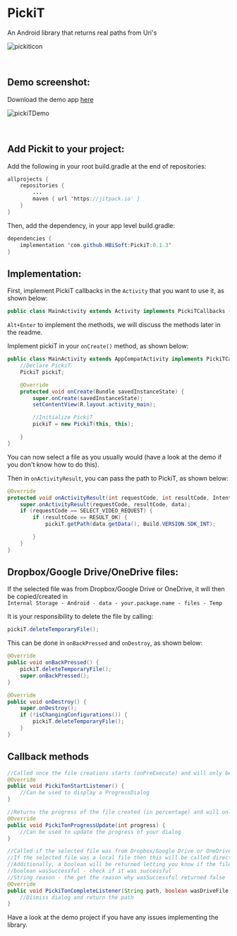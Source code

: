 # PickiT
An Android library that returns real paths from Uri's

![pickiticon](https://user-images.githubusercontent.com/35602540/63160498-37d88780-c01e-11e9-95f7-d6fac239f53b.png)

</br>



Demo screenshot:
---

Download the demo app [here](https://github.com/HBiSoft/PickiT/releases/download/0.1.3/PickiTDemo.apk)

![pickiTDemo](https://user-images.githubusercontent.com/35602540/63206870-1c708980-c0bd-11e9-96dc-374a8a434c0e.png)

</br>

Add Pickit to your project:
---

Add the following in your root build.gradle at the end of repositories:

```java
allprojects {
    repositories {
        ...
        maven { url 'https://jitpack.io' }
    }
}
```
    
Then, add the dependency, in your app level build.gradle:

```java
dependencies {
    implementation 'com.github.HBiSoft:PickiT:0.1.3'
}
```
    
Implementation:
---
    
First, implement PickiT callbacks in the `Activity` that you want to use it, as shown below:

```java
public class MainActivity extends Activity implements PickiTCallbacks {
```

`Alt+Enter` to implement the methods, we will discuss the methods later in the readme.

Implement pickiT in your `onCreate()` method, as shown below:

```java
public class MainActivity extends AppCompatActivity implements PickiTCallbacks {
    //Declare PickiT
    PickiT pickiT;

    @Override
    protected void onCreate(Bundle savedInstanceState) {
        super.onCreate(savedInstanceState);
        setContentView(R.layout.activity_main);

        //Initialize PickiT
        pickiT = new PickiT(this, this);

    }
}
```
    
You can now select a file as you usually would (have a look at the demo if you don't know how to do this).

Then in `onActivityResult`, you can pass the path to PickiT, as shown below:

```java
@Override
protected void onActivityResult(int requestCode, int resultCode, Intent data) {
    super.onActivityResult(requestCode, resultCode, data);
    if (requestCode == SELECT_VIDEO_REQUEST) {
        if (resultCode == RESULT_OK) {
            pickiT.getPath(data.getData(), Build.VERSION.SDK_INT);

        }
    }
}
```

Dropbox/Google Drive/OneDrive files:
---
    
If the selected file was from Dropbox/Google Drive or OneDrive, it will then be copied/created in</br> 
`Internal Storage - Android - data - your.package.name - files - Temp`

It is your responsibility to delete the file by calling:

```java
pickiT.deleteTemporaryFile();
```
This can be done in `onBackPressed` and `onDestroy`, as shown below:

```java
@Override
public void onBackPressed() {
    pickiT.deleteTemporaryFile();
    super.onBackPressed();
}

@Override
public void onDestroy() {
    super.onDestroy();
    if (!isChangingConfigurations()) {
        pickiT.deleteTemporaryFile();
    }
}
```

    
Callback methods
---

```java
//Called once the file creations starts (onPreExecute) and will only be called if the selected file is not local
@Override
public void PickiTonStartListener() {
    //Can be used to display a ProgressDialog
}

//Returns the progress of the file created (in percentage) and will only be called if the selected file is not local
@Override
public void PickiTonProgressUpdate(int progress) {
    //Can be used to update the progress of your dialog
}

//Called if the selected file was from Dropbox/Google Drive or OneDrive and is done creating the file.
//If the selected file was a local file then this will be called directly, returning the path as a String.
//Additionally, a boolean will be returned letting you know if the file selected was from Dropbox/Google Drive or OneDrive.
//boolean wasSuccessful - check if it was successful
//String reason - the get the reason why wasSuccessful returned false
@Override
public void PickiTonCompleteListener(String path, boolean wasDriveFile, boolean wasSuccessful, String reason) {
    //Dismiss dialog and return the path
}
```
 
 Have a look at the demo project if you have any issues implementing the library.
